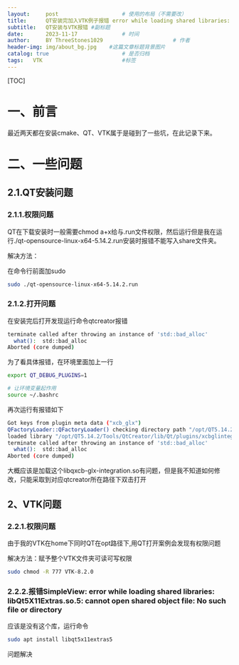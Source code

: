 ```yaml
---
layout:     post   				    # 使用的布局（不需要改）
title:      QT安装完加入VTK例子报错 error while loading shared libraries: libQt5X11Extras.so.5: cannot open shared object file: No such file or directory 				# 标题 
subtitle:   QT安装与VTK报错 #副标题
date:       2023-11-17 				# 时间
author:     BY ThreeStones1029 						# 作者
header-img: img/about_bg.jpg 	#这篇文章标题背景图片
catalog: true 						# 是否归档
tags:	VTK							#标签
---
```


[TOC]

# 一、前言

最近两天都在安装cmake、QT、VTK属于是碰到了一些坑，在此记录下来。

# 二、一些问题

## 2.1.QT安装问题

### 2.1.1.权限问题

QT在下载安装时一般需要chmod a+x给与.run文件权限，然后运行但是我在运行./qt-opensource-linux-x64-5.14.2.run安装时报错不能写入share文件夹。

解决方法：

在命令行前面加sudo

~~~bash
sudo ./qt-opensource-linux-x64-5.14.2.run
~~~

### 2.1.2.打开问题

在安装完后打开发现运行命令qtcreator报错

~~~bash
terminate called after throwing an instance of 'std::bad_alloc'
  what():  std::bad_alloc
Aborted (core dumped)
~~~

为了看具体报错，在环境里面加上一行

~~~bash
export QT_DEBUG_PLUGINS=1
~~~

~~~bash
# 让环境变量起作用
source ~/.bashrc
~~~

再次运行有报错如下

~~~bash
Got keys from plugin meta data ("xcb_glx")
QFactoryLoader::QFactoryLoader() checking directory path "/opt/QT5.14.2/Tools/QtCreator/bin/xcbglintegrations" ...
loaded library "/opt/QT5.14.2/Tools/QtCreator/lib/Qt/plugins/xcbglintegrations/libqxcb-glx-integration.so"
terminate called after throwing an instance of 'std::bad_alloc'
  what():  std::bad_alloc
Aborted (core dumped)
~~~

大概应该是加载这个libqxcb-glx-integration.so有问题，但是我不知道如何修改，只能采取到对应qtcreator所在路径下双击打开

## 2、VTK问题

### 2.2.1.权限问题

由于我的VTK在home下同时QT在opt路径下,用QT打开案例会发现有权限问题

解决方法：赋予整个VTK文件夹可读可写权限

~~~bash
sudo chmod -R 777 VTK-8.2.0
~~~

### 2.2.2.报错SimpleView: error while loading shared libraries: libQt5X11Extras.so.5: cannot open shared object file: No such file or directory

应该是没有这个库，运行命令

~~~bash
sudo apt install libqt5x11extras5
~~~

问题解决
